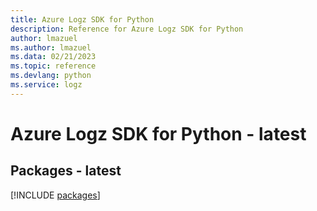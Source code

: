 ```yaml
---
title: Azure Logz SDK for Python
description: Reference for Azure Logz SDK for Python
author: lmazuel
ms.author: lmazuel
ms.data: 02/21/2023
ms.topic: reference
ms.devlang: python
ms.service: logz
---
```

# Azure Logz SDK for Python - latest
## Packages - latest
[!INCLUDE [packages](logz-index.md)]